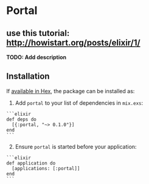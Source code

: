 # Portal

## use this tutorial: http://howistart.org/posts/elixir/1/

**TODO: Add description**

## Installation

If [available in Hex](https://hex.pm/docs/publish), the package can be installed as:

  1. Add `portal` to your list of dependencies in `mix.exs`:

    ```elixir
    def deps do
      [{:portal, "~> 0.1.0"}]
    end
    ```

  2. Ensure `portal` is started before your application:

    ```elixir
    def application do
      [applications: [:portal]]
    end
    ```

